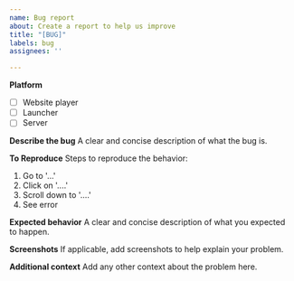 ```yaml
---
name: Bug report
about: Create a report to help us improve
title: "[BUG]"
labels: bug
assignees: ''

---
```


**Platform**
- [ ] Website player
- [ ] Launcher
- [ ] Server

**Describe the bug**
A clear and concise description of what the bug is.

**To Reproduce**
Steps to reproduce the behavior:
1. Go to '...'
2. Click on '....'
3. Scroll down to '....'
4. See error

**Expected behavior**
A clear and concise description of what you expected to happen.

**Screenshots**
If applicable, add screenshots to help explain your problem.

**Additional context**
Add any other context about the problem here.
